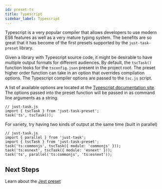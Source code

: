 ```yaml
---
id: preset-ts
title: Typescript
sidebar_label: Typescript
---
```


Typescript is a very popular compiler that allows developers to use modern ES6 features as well as a very mature typing system. The benefits are so great that it has become of the first presets supported by the `just-task-preset` library.

Given a library with Typescript source code, it might be desirable to have multiple output formats for different audiences. By default, the `tscTask()` function looks for the `tsconfig.json` present in the project root. The preset higher order function can take in an option that overrides compilation options. The Typescript compiler options are passed to the `tsc.js` script.

A list of available options are located at the [Typescript documentation site](http://www.typescriptlang.org/docs/handbook/compiler-options.html). The options passed into the preset function will be passed in as command line arguments as a string.

```tsx
// just-task.js
import { tscTask } from 'just-task-preset';
task('ts', tscTask());
```

For variety, try having two kinds of output at the same time (built in parallel)

```tsx
// just-task.js
import { parallel } from 'just-task';
import { tscTask } from 'just-task-preset';
task('ts:commonjs', tscTask({ module: 'commonjs' }));
task('ts:esnext', tscTask({ module: 'esnext' }));
task('ts', parallel('ts:commonjs', 'ts:esnext'));
```

## Next Steps

Learn about the [Jest preset](preset-jest.md)
